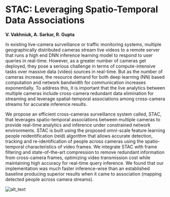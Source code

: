 # STAC: Leveraging Spatio-Temporal Data Associations

**V. Vakhniuk, A. Sarkar, R. Gupta**

In existing live-camera surveillance or traffic monitoring systems, multiple geographically distributed cameras stream live videos to a remote server that runs a high end DNN inference learning model to respond to user queries in real-time. However, as a greater number of cameras get deployed, they pose a serious challenge in terms of compute-intensive tasks over massive data (video) sources in real-time. But as the number of cameras increase, the resource demand for both deep learning (NN) based computation and network bandwidth for communication increases exponentially. To address this, it is important that the live analytics between multiple cameras include cross-camera redundant data elimination for streaming and leverage spatial-temporal associations among cross-camera streams for accurate inference results.
 
We propose an efficient cross-cameras surveillance system called, STAC, that leverages spatio-temporal associations between multiple cameras to provide real-time analytics and inference under constrained network environments. STAC is built using the proposed omni-scale feature learning people reidentification (reid) algorithm that allows accurate detection, tracking and re-identification of people across cameras using the spatio-temporal characteristics of video frames. We integrate STAC with frame filtering and state-of-the-art compression to remove redundant information from cross-camera frames, optimizing video transmission cost while maintaining high accuracy for real-time query inference. We found that our implementation was much faster inference-wise than an established baseline producing superior results when it came to association (mapping detected people across camera streams).

![alt_text](https://github.com/VolodymyrVakhniuk/STAC/blob/main/STAC.png)
